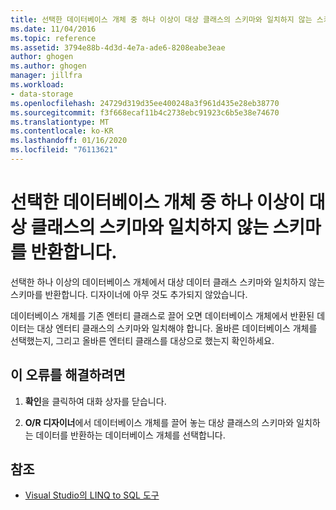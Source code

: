 ```yaml
---
title: 선택한 데이터베이스 개체 중 하나 이상이 대상 클래스의 스키마와 일치하지 않는 스키마를 반환합니다.
ms.date: 11/04/2016
ms.topic: reference
ms.assetid: 3794e88b-4d3d-4e7a-ade6-8208eabe3eae
author: ghogen
ms.author: ghogen
manager: jillfra
ms.workload:
- data-storage
ms.openlocfilehash: 24729d319d35ee400248a3f961d435e28eb38770
ms.sourcegitcommit: f3f668ecaf11b4c2738ebc91923c6b5e38e74670
ms.translationtype: MT
ms.contentlocale: ko-KR
ms.lasthandoff: 01/16/2020
ms.locfileid: "76113621"
---
```

# <a name="one-or-more-selected-database-objects-return-a-schema-that-does-not-match-the-schema-of-the-target-class"></a>선택한 데이터베이스 개체 중 하나 이상이 대상 클래스의 스키마와 일치하지 않는 스키마를 반환합니다.

선택한 하나 이상의 데이터베이스 개체에서 대상 데이터 클래스 스키마와 일치하지 않는 스키마를 반환합니다. 디자이너에 아무 것도 추가되지 않았습니다.

데이터베이스 개체를 기존 엔터티 클래스로 끌어 오면 데이터베이스 개체에서 반환된 데이터는 대상 엔터티 클래스의 스키마와 일치해야 합니다. 올바른 데이터베이스 개체를 선택했는지, 그리고 올바른 엔터티 클래스를 대상으로 했는지 확인하세요.

## <a name="to-correct-this-error"></a>이 오류를 해결하려면

1. **확인**을 클릭하여 대화 상자를 닫습니다.

2. **O/R 디자이너**에서 데이터베이스 개체를 끌어 놓는 대상 클래스의 스키마와 일치하는 데이터를 반환하는 데이터베이스 개체를 선택합니다.

## <a name="see-also"></a>참조

- [Visual Studio의 LINQ to SQL 도구](../data-tools/linq-to-sql-tools-in-visual-studio2.md)
